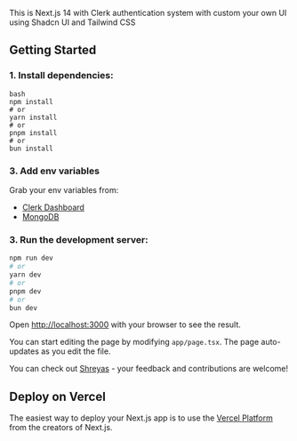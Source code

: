 This is Next.js 14 with Clerk authentication system with custom your own UI using Shadcn UI and Tailwind CSS

## Getting Started

### 1. Install dependencies:

```
bash
npm install
# or
yarn install
# or
pnpm install
# or
bun install
```

### 3. Add env variables

  Grab your env variables from:

- [Clerk Dashboard](https://dashboard.clerk.com/)
- [MongoDB](https://cloud.mongodb.com/)


### 3. Run the development server:

```bash
npm run dev
# or
yarn dev
# or
pnpm dev
# or
bun dev
```

Open [http://localhost:3000](http://localhost:3000) with your browser to see the result.

You can start editing the page by modifying `app/page.tsx`. The page auto-updates as you edit the file.

You can check out [Shreyas](https://github.com/Shreyas-29?tab=repositories) - your feedback and contributions are welcome!

## Deploy on Vercel

The easiest way to deploy your Next.js app is to use the [Vercel Platform](https://vercel.com/new?utm_medium=default-template&filter=next.js&utm_source=create-next-app&utm_campaign=create-next-app-readme) from the creators of Next.js.
